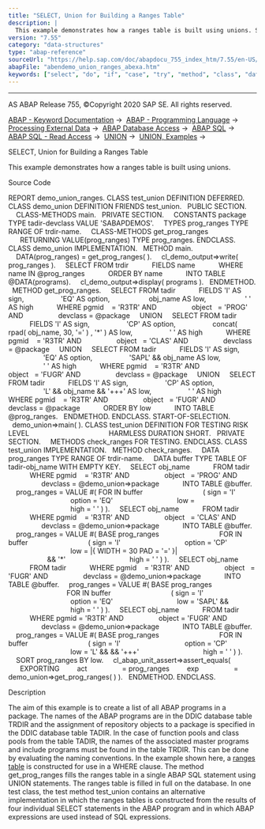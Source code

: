 ```yaml
---
title: "SELECT, Union for Building a Ranges Table"
description: |
  This example demonstrates how a ranges table is built using unions. Source Code REPORT demo_union_ranges. CLASS test_union DEFINITION DEFERRED. CLASS demo_union DEFINITION FRIENDS test_union. PUBLIC SECTION. CLASS-METHODS main. PRIVATE SECTION. CONSTANTS package TYPE tadir-devclass VALUE 'SABAP
version: "7.55"
category: "data-structures"
type: "abap-reference"
sourceUrl: "https://help.sap.com/doc/abapdocu_755_index_htm/7.55/en-US/abendemo_union_ranges_abexa.htm"
abapFile: "abendemo_union_ranges_abexa.htm"
keywords: ["select", "do", "if", "case", "try", "method", "class", "data", "types", "abendemo", "union", "ranges", "abexa"]
---
```


* * *

AS ABAP Release 755, ©Copyright 2020 SAP SE. All rights reserved.

[ABAP - Keyword Documentation](https://help.sap.com/doc/abapdocu_755_index_htm/7.55/en-US/abenabap.htm) →  [ABAP - Programming Language](https://help.sap.com/doc/abapdocu_755_index_htm/7.55/en-US/abenabap_reference.htm) →  [Processing External Data](https://help.sap.com/doc/abapdocu_755_index_htm/7.55/en-US/abenabap_language_external_data.htm) →  [ABAP Database Access](https://help.sap.com/doc/abapdocu_755_index_htm/7.55/en-US/abenabap_sql.htm) →  [ABAP SQL](https://help.sap.com/doc/abapdocu_755_index_htm/7.55/en-US/abenopensql.htm) →  [ABAP SQL - Read Access](https://help.sap.com/doc/abapdocu_755_index_htm/7.55/en-US/abenopen_sql_reading.htm) →  [UNION](https://help.sap.com/doc/abapdocu_755_index_htm/7.55/en-US/abapunion.htm) →  [UNION, Examples](https://help.sap.com/doc/abapdocu_755_index_htm/7.55/en-US/abenunion_abexas.htm) → 

SELECT, Union for Building a Ranges Table

This example demonstrates how a ranges table is built using unions.

Source Code

REPORT demo\_union\_ranges.
CLASS test\_union DEFINITION DEFERRED.
CLASS demo\_union DEFINITION FRIENDS test\_union.
  PUBLIC SECTION.
    CLASS-METHODS main.
  PRIVATE SECTION.
    CONSTANTS package TYPE tadir-devclass VALUE 'SABAPDEMOS'.
    TYPES prog\_ranges TYPE RANGE OF trdir-name.
    CLASS-METHODS get\_prog\_ranges
      RETURNING VALUE(prog\_ranges) TYPE prog\_ranges.
ENDCLASS.
CLASS demo\_union IMPLEMENTATION.
  METHOD main.
    DATA(prog\_ranges) = get\_prog\_ranges( ).
    cl\_demo\_output=>write( prog\_ranges ).
    SELECT FROM trdir
           FIELDS name
           WHERE name IN @prog\_ranges
           ORDER BY name
           INTO TABLE @DATA(programs).
    cl\_demo\_output=>display( programs ).
  ENDMETHOD.
  METHOD get\_prog\_ranges.
    SELECT FROM tadir
           FIELDS 'I' AS sign,
                  'EQ' AS option,
                   obj\_name AS low,
                   ' ' AS high
           WHERE pgmid    = 'R3TR' AND
                 object   = 'PROG' AND
                 devclass = @package
    UNION
    SELECT FROM tadir
           FIELDS 'I' AS sign,
                  'CP' AS option,
                  concat( rpad( obj\_name, 30, '=' ) , '\*' ) AS low,
                  ' ' AS high
           WHERE pgmid    = 'R3TR' AND
                 object   = 'CLAS' AND
                 devclass = @package
    UNION
    SELECT FROM tadir
           FIELDS 'I' AS sign,
                  'EQ' AS option,
                  'SAPL' && obj\_name AS low,
                  ' ' AS high
           WHERE pgmid    = 'R3TR' AND
                 object   = 'FUGR' AND
                 devclass = @package
    UNION
    SELECT FROM tadir
           FIELDS 'I' AS sign,
                  'CP' AS option,
                  'L' && obj\_name && '+++' AS low,
                  ' ' AS high
           WHERE pgmid    = 'R3TR' AND
                 object   = 'FUGR' AND
                 devclass = @package
           ORDER BY low
           INTO TABLE @prog\_ranges.
  ENDMETHOD.
ENDCLASS.
START-OF-SELECTION.
  demo\_union=>main( ).
CLASS test\_union DEFINITION FOR TESTING RISK LEVEL
                                        HARMLESS DURATION SHORT.
  PRIVATE SECTION.
    METHODS check\_ranges FOR TESTING.
ENDCLASS.
CLASS test\_union IMPLEMENTATION.
  METHOD check\_ranges.
    DATA prog\_ranges TYPE RANGE OF trdir-name.
    DATA buffer TYPE TABLE OF tadir-obj\_name WITH EMPTY KEY.
    SELECT obj\_name
           FROM tadir
           WHERE pgmid    = 'R3TR' AND
                 object   = 'PROG' AND
                 devclass = @demo\_union=>package
           INTO TABLE @buffer.
    prog\_ranges = VALUE #( FOR <fs> IN buffer
                              ( sign = 'I'
                                option = 'EQ'
                                low = <fs>
                                high = ' ' ) ).
    SELECT obj\_name
           FROM tadir
           WHERE pgmid    = 'R3TR' AND
                 object   = 'CLAS' AND
                 devclass = @demo\_union=>package
           INTO TABLE @buffer.
    prog\_ranges = VALUE #( BASE prog\_ranges
                              FOR <fs> IN buffer
                              ( sign = 'I'
                                option = 'CP'
                                low = |{ <fs> WIDTH = 30 PAD = '=' }|
                                      && '\*'
                                high = ' ' ) ).
    SELECT obj\_name
           FROM tadir
           WHERE pgmid    = 'R3TR' AND
                 object   = 'FUGR' AND
                 devclass = @demo\_union=>package
           INTO TABLE @buffer.
    prog\_ranges = VALUE #( BASE prog\_ranges
                              FOR <fs> IN buffer
                              ( sign = 'I'
                                option = 'EQ'
                                low = 'SAPL' && <fs>
                                high = ' ' ) ).
    SELECT obj\_name
           FROM tadir
           WHERE pgmid = 'R3TR' AND
                 object = 'FUGR' AND
                 devclass = @demo\_union=>package
           INTO TABLE @buffer.
    prog\_ranges = VALUE #( BASE prog\_ranges
                              FOR <fs> IN buffer
                              ( sign = 'I'
                                option = 'CP'
                                low = 'L' && <fs> && '+++'
                                high = ' ' ) ).
    SORT prog\_ranges BY low.
    cl\_abap\_unit\_assert=>assert\_equals(
      EXPORTING
        act                  = prog\_ranges
        exp                  = demo\_union=>get\_prog\_ranges( ) ).
  ENDMETHOD.
ENDCLASS.

Description

The aim of this example is to create a list of all ABAP programs in a package. The names of the ABAP programs are in the DDIC database table TRDIR and the assignment of repository objects to a package is specified in the DDIC database table TADIR. In the case of function pools and class pools from the table TADIR, the names of the associated master programs and include programs must be found in the table TRDIR. This can be done by evaluating the naming conventions. In the example shown here, a [ranges table](https://help.sap.com/doc/abapdocu_755_index_htm/7.55/en-US/abenranges_table_glosry.htm "Glossary Entry") is constructed for use in a WHERE clause. The method get\_prog\_ranges fills the ranges table in a single ABAP SQL statement using UNION statements. The ranges table is filled in full on the database. In one test class, the test method test\_union contains an alternative implementation in which the ranges tables is constructed from the results of four individual SELECT statements in the ABAP program and in which ABAP expressions are used instead of SQL expressions.